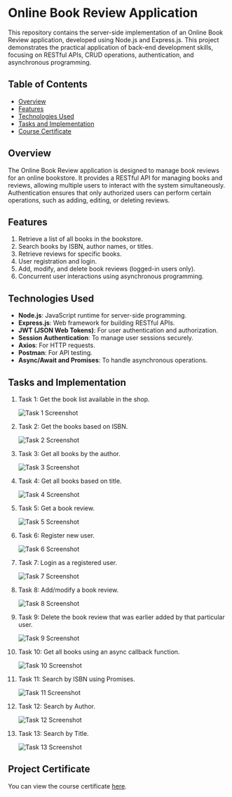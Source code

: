 # Online Book Review Application

This repository contains the server-side implementation of an Online Book Review application, developed using Node.js and Express.js. This project demonstrates the practical application of back-end development skills, focusing on RESTful APIs, CRUD operations, authentication, and asynchronous programming.

## Table of Contents
- [Overview](#overview)
- [Features](#features)
- [Technologies Used](#technologies-used)
- [Tasks and Implementation](#tasks-and-implementation)
- [Course Certificate](#project-certificate)

## Overview
The Online Book Review application is designed to manage book reviews for an online bookstore. It provides a RESTful API for managing books and reviews, allowing multiple users to interact with the system simultaneously. Authentication ensures that only authorized users can perform certain operations, such as adding, editing, or deleting reviews.

## Features
1. Retrieve a list of all books in the bookstore.
2. Search books by ISBN, author names, or titles.
3. Retrieve reviews for specific books.
4. User registration and login.
5. Add, modify, and delete book reviews (logged-in users only).
6. Concurrent user interactions using asynchronous programming.

## Technologies Used
- **Node.js**: JavaScript runtime for server-side programming.
- **Express.js**: Web framework for building RESTful APIs.
- **JWT (JSON Web Tokens)**: For user authentication and authorization.
- **Session Authentication**: To manage user sessions securely.
- **Axios**: For HTTP requests.
- **Postman**: For API testing.
- **Async/Await and Promises**: To handle asynchronous operations.

## Tasks and Implementation
1. Task 1: Get the book list available in the shop.
   
   ![Task 1 Screenshot](images/1-getallbooks.png)

2. Task 2: Get the books based on ISBN.
   
   ![Task 2 Screenshot](images/2-getdetailsISBN.png)

3. Task 3: Get all books by the author.
   
   ![Task 3 Screenshot](images/3-getbooksbyauthor.png)

4. Task 4: Get all books based on title.
   
   ![Task 4 Screenshot](images/4-getbooksbytitle.png)

5. Task 5: Get a book review.
   
   ![Task 5 Screenshot](images/5-getbookreview.png)

6. Task 6: Register new user.
   
   ![Task 6 Screenshot](images/6-register.png)

7. Task 7: Login as a registered user.
   
   ![Task 7 Screenshot](images/7-login.png)

8. Task 8: Add/modify a book review.
   
   ![Task 8 Screenshot](images/8-reviewadded.png)

9. Task 9: Delete the book review that was earlier added by that particular user.
   
   ![Task 9 Screenshot](images/9-deletereview.png)

10. Task 10: Get all books using an async callback function.
    
    ![Task 10 Screenshot](images/task10.png)

11. Task 11: Search by ISBN using Promises.
    
    ![Task 11 Screenshot](images/task11.png)

12. Task 12: Search by Author.
    
    ![Task 12 Screenshot](images/task12.png)

13. Task 13: Search by Title.
    
    ![Task 13 Screenshot](images/task13.png)

## Project Certificate
You can view the course certificate [here](https://github.com/KunalSachdev2005/expressBookReviews/blob/main/Developing_Back-end_Apps_with_Node_JS_%26_Express_Certificate.pdf).

